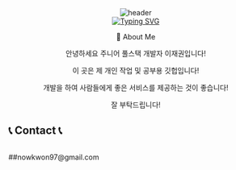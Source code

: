 <div align="center">
  <img src="https://capsule-render.vercel.app/api?type=waving&color=6994CDEE&text=&animation=twinkling&height=80" alt="header">
</div>

<div align="center">
  <a href="https://git.io/typing-svg">
    <img src="https://readme-typing-svg.demolab.com?font=Alkatra&weight=500&size=45&duration=4000&pause=3&color=6994CDEE&center=false&vCenter=false&multiline=true&repeat=true&width=1000&height=100&lines=Welcome+to+Jaekwon's+GitHub!👋" alt="Typing SVG">
  </a>
</div>


<div align=center>
  <p>🚀 About Me</p>
  <p>안녕하세요 주니어 풀스택 개발자 이재권입니다!</p>
  <p>이 곳은 제 개인 작업 및 공부용 깃헙입니다!</p>
  <p>개발을 하여 사람들에게 좋은 서비스를 제공하는 것이 좋습니다!</p>
  <p>잘 부탁드립니다!</p>
</div>

## 📞 Contact 📞
<div style="display:flex; flex-direction:row;">
    <p>##nowkwon97@gmail.com</p>
</div><br>
